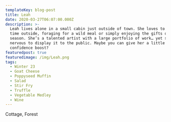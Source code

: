 ```yaml
---
templateKey: blog-post
title: Leah
date: 2020-03-27T06:07:00.000Z
description: >-
  Leah lives alone in a small cabin just outside of town. She loves to spend
  time outside, foraging for a wild meal or simply enjoying the gifts of the
  season. She’s a talented artist with a large portfolio of work… yet she’s too
  nervous to display it to the public. Maybe you can give her a little
  confidence boost?
featuredpost: true
featuredimage: /img/Leah.png
tags:
  - Winter 23
  - Goat Cheese
  - Poppyseed Muffin
  - Salad
  - Stir Fry
  - Truffle
  - Vegetable Medley
  - Wine
---
```

Cottage, Forest
